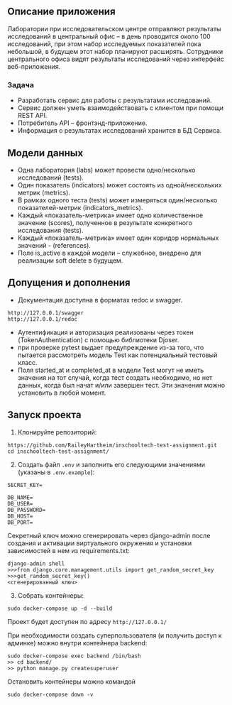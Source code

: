 ## Описание приложения
Лаборатории при исследовательском центре отправляют результаты исследований в центральный офис – в день проводится около 100 исследований, при этом набор исследуемых показателей пока небольшой, в будущем этот набор планируют расширять.
Сотрудники центрального офиса видят результаты исследований через интерфейс веб-приложения.
### Задача

- Разработать сервис для работы с результатами исследований.
- Сервис должен уметь взаимодействовать с клиентом при помощи REST API.
- Потребитель API – фронтэнд-приложение.
- Информация о результатах исследований хранится в БД Сервиса.

## Модели данных
- Одна лаборатория (labs) может провести одно/несколько исследований (tests).
- Один показатель (indicators) может состоять из одной/нескольких метрик (metrics).
- В рамках одного теста (tests) может измеряться один/несколько показателей-метрик (indicators_metrics).
- Каждый «показатель-метрика» имеет одно количественное значение (scores), полученное в результате конкретного исследования (tests).
- Каждый «показатель-метрика» имеет один коридор нормальных значений - (references).
- Поле is_active в каждой модели – служебное, внедрено для реализации soft delete в будущем. 

## Допущения и дополнения
- Документация доступна в форматах redoc и swagger.
```
http://127.0.0.1/swagger
http://127.0.0.1/redoc
```
- Аутентификация и авторизация реализованы через токен (TokenAuthentication) с помощью библиотеки Djoser.
- при проверке pytest выдает предупреждение из-за того, что пытается рассмотреть модель Test как потенциальный тестовый класс.
- Поля started_at и completed_at в модели Test могут не иметь значения на тот случай, когда тест создать необходимо, но нет данных, когда был начат и/или завершен тест. Эти значения можно установить в любой момент.

## Запуск проекта
1. Клонируйте репозиторий:
```
https://github.com/RaileyHartheim/inschooltech-test-assignment.git
cd inschooltech-test-assignment/
```
2. Создать файл `.env` и заполнить его следующими значениями (указаны в `.env.example`):
```
SECRET_KEY=

DB_NAME=
DB_USER=
DB_PASSWORD=
DB_HOST=
DB_PORT=
```
Секретный ключ можно сгенерировать через django-admin после создания и активации виртуального окружения и установки зависимостей в нем из requirements.txt:
```
django-admin shell
>>>from django.core.management.utils import get_random_secret_key  
>>>get_random_secret_key()
<сгенерированный ключ>
```
3. Собрать контейнеры:
```
sudo docker-compose up -d --build
```
Проект будет доступен по адресу `http://127.0.0.1/`

При необходимости создать суперпользователя (и получить доступ к админке) можно внутри контейнера backend:
```
sudo docker-compose exec backend /bin/bash
>> cd backend/
>> python manage.py createsuperuser
```
Остановить контейнеры можно командой 
```
sudo docker-compose down -v
```

